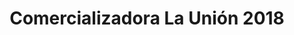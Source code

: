 ---
title: "Comercializadora La Unión 2018"
url: /guarenas/comercializadora-la-union-2018/
shop: confitería
---